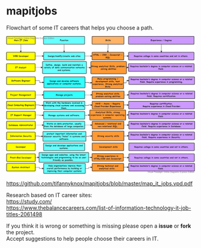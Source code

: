 # mapitjobs
Flowchart of some IT careers that helps you choose a path.


<img src="https://raw.githubusercontent.com/tifannyknox/mapitjobs/master/map_it_jobs.jpg">
<br>

https://github.com/tifannyknox/mapitjobs/blob/master/map_it_jobs.vpd.pdf


Research based on IT career sites:<br>
https://study.com/
<br>
https://www.thebalancecareers.com/list-of-information-technology-it-job-titles-2061498

If you think it is wrong or something is missing please open a <b>issue</b> or <b>fork</b> the project.
<br>
Accept suggestions to help people choose their careers in IT.
